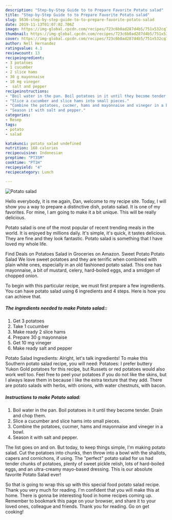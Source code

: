 ```yaml
---
description: "Step-by-Step Guide to to Prepare Favorite Potato salad"
title: "Step-by-Step Guide to to Prepare Favorite Potato salad"
slug: 5636-step-by-step-guide-to-to-prepare-favorite-potato-salad
date: 2019-11-13T01:07:02.706Z
image: https://img-global.cpcdn.com/recipes/723c6b0ad287d4b5/751x532cq70/potato-salad-recipe-main-photo.jpg
thumbnail: https://img-global.cpcdn.com/recipes/723c6b0ad287d4b5/751x532cq70/potato-salad-recipe-main-photo.jpg
cover: https://img-global.cpcdn.com/recipes/723c6b0ad287d4b5/751x532cq70/potato-salad-recipe-main-photo.jpg
author: Nell Hernandez
ratingvalue: 4.1
reviewcount: 13
recipeingredient:
- 3 potatoes
- 1 cucumber
- 2 slice hams
- 30 g mayonnaise
- 10 mg vineger
-  salt and pepper
recipeinstructions:
- "Boil water in the pan. Boil potatoes in it until they become tender. Drain and chop them."
- "Slice a cucumber and slice hams into small pieces."
- "Combine the potatoes, cucmer, hams and mayonnaise and vineger in a bowl."
- "Season it with salt and pepper."
categories:
- Resep
tags:
- potato
- salad

katakunci: potato salad undefined
nutrition: 168 calories
recipecuisine: Indonesian
preptime: "PT35M"
cooktime: "PT1H"
recipeyield: "4"
recipecategory: Lunch

---
```



![Potato salad](https://img-global.cpcdn.com/recipes/723c6b0ad287d4b5/751x532cq70/potato-salad-recipe-main-photo.jpg)

Hello everybody, it is me again, Dan, welcome to my recipe site. Today, I will show you a way to prepare a distinctive dish, potato salad. It is one of my favorites. For mine, I am going to make it a bit unique. This will be really delicious.

Potato salad is one of the most popular of recent trending meals in the world. It is enjoyed by millions daily. It's simple, it's quick, it tastes delicious. They are fine and they look fantastic. Potato salad is something that I have loved my whole life.

Find Deals on Potatoes Salad in Groceries on Amazon. Sweet Potato Potato Salad We love sweet potatoes and they are terrific when combined with plain white ones, especially in an old fashioned potato salad. This one has mayonnaise, a bit of mustard, celery, hard-boiled eggs, and a smidgen of chopped onion.


To begin with this particular recipe, we must first prepare a few ingredients. You can have potato salad using 6 ingredients and 4 steps. Here is how you can achieve that.

##### The ingredients needed to make Potato salad::

1. Get 3 potatoes
1. Take 1 cucumber
1. Make ready 2 slice hams
1. Prepare 30 g mayonnaise
1. Get 10 mg vineger
1. Make ready  salt and pepper


Potato Salad Ingredients: Alright, let&#39;s talk ingredients! To make this Southern potato salad recipe, you will need: Potatoes: I prefer buttery Yukon Gold potatoes for this recipe, but Russets or red potatoes would also work well too. Feel free to peel your potatoes if you do not like the skins, but I always leave them in because I like the extra texture that they add. There are potato salads with herbs, with onions, with water chestnuts, with bacon. 

##### Instructions to make Potato salad:

1. Boil water in the pan. Boil potatoes in it until they become tender. Drain and chop them.
1. Slice a cucumber and slice hams into small pieces.
1. Combine the potatoes, cucmer, hams and mayonnaise and vineger in a bowl.
1. Season it with salt and pepper.


The list goes on and on. But today, to keep things simple, I&#39;m making potato salad. Cut the potatoes into chunks, then throw into a bowl with the shallots, capers and cornichons, if using. The &#34;perfect&#34; potato salad for us had tender chunks of potatoes, plenty of sweet pickle relish, lots of hard-boiled eggs, and an ultra-creamy mayo-based dressing. This is our absolute favorite Potato Salad ever! 

So that is going to wrap this up with this special food potato salad recipe. Thank you very much for reading. I'm confident that you will make this at home. There is gonna be interesting food in home recipes coming up. Remember to bookmark this page on your browser, and share it to your loved ones, colleague and friends. Thank you for reading. Go on get cooking!
